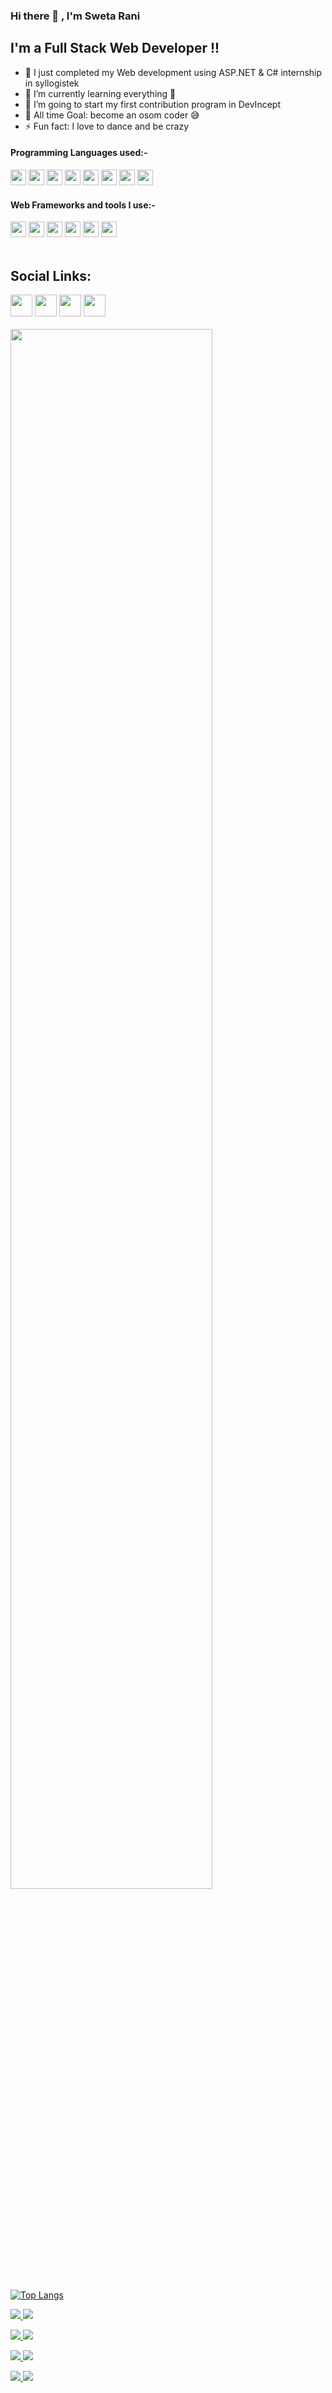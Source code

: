 ### Hi there 👋 , I'm Sweta Rani

## I'm a Full Stack Web Developer !!

- 🔭 I just completed my Web development using ASP.NET & C# internship in syllogistek
- 🌱 I’m currently learning everything 🤣
- 👯 I’m going to start my first contribution program in DevIncept
- 🥅 All time Goal: become an osom coder :sweat_smile:
- ⚡ Fun fact: I love to dance and be crazy

#### Programming Languages used:-

<code><img height="25" src="https://user-images.githubusercontent.com/70569920/123847212-f4e2dd00-d933-11eb-93cb-9f61cd69b6b1.png"></code>
<code><img height="25" src="https://user-images.githubusercontent.com/70569920/123847332-1cd24080-d934-11eb-8a80-1f135dad54b4.png"></code>
<code><img height="25" src="https://user-images.githubusercontent.com/70569920/123847458-3c696900-d934-11eb-969d-70e933c75dc4.png"></code>
<code><img height="25" src="https://user-images.githubusercontent.com/70569920/123847516-49865800-d934-11eb-8c1d-a1df55375b05.png"></code>
<code><img height="25" src="https://user-images.githubusercontent.com/70569920/123847549-560ab080-d934-11eb-9fe3-939a6ae0f428.png"></code>
<code><img height="25" src="https://user-images.githubusercontent.com/70569920/123839505-d0363780-d92a-11eb-97a4-9426134b340b.jpg"></code>
<code><img height="25" src="https://user-images.githubusercontent.com/70569920/123844046-2f4a7b00-d930-11eb-8e22-aaf578d8fe53.png"></code>
<code><img height="25" src="https://user-images.githubusercontent.com/70569920/123844597-db8c6180-d930-11eb-85b5-dcf25b916455.png"></code>
<br>

#### Web Frameworks and tools I use:-
<code><img height="25" src="https://user-images.githubusercontent.com/70569920/123846989-a6354300-d933-11eb-91d0-1af1effda060.png"></code>
<code><img height="25" src="https://user-images.githubusercontent.com/70569920/123845196-869d1b00-d931-11eb-946f-b544e981cbdc.png"></code>
<code><img height="25" src="https://user-images.githubusercontent.com/70569920/123845395-c106b800-d931-11eb-90e9-10a31987fe53.png"></code>
<code><img height="25" src="https://user-images.githubusercontent.com/70569920/123847153-db419580-d933-11eb-9df1-8ef2158291bb.png"></code>
<code><img height="25" src="https://user-images.githubusercontent.com/70569920/123850116-40e35100-d937-11eb-9ed9-7d5921d98d49.png"></code>
<code><img height="25" src="https://user-images.githubusercontent.com/70569920/123850217-5ce6f280-d937-11eb-91f0-07489c5ac558.png"></code>
<br>
<br />
## Social Links:

[<img src="https://img.icons8.com/color/48/000000/linkedin.png" width="35" height="35"/>](https://www.linkedin.com/in/sr-sweta/) [<img src="https://img.icons8.com/color/48/000000/twitter.png" width="35" height="35"/>](https://twitter.com/SR_Sweta15) [<img src="https://img.icons8.com/fluent/48/000000/instagram-new.png" width="35" height="35"/>](https://www.instagram.com/hi_craziesthere/) [<img src="https://img.icons8.com/color/48/000000/facebook.png" width="35" height="35"/>](https://www.facebook.com/sweta.rani.545402/) 
<br>
<br>
<img src="https://github-readme-stats.vercel.app/api?username=sr-sweta&count_private=true&&show_icons=true&title_color=08fdd8&icon_color=bb2acf&text_color=ffffff&bg_color=242424" width="80%"/>
<br>
<br>
[![Top Langs](https://github-readme-stats.vercel.app/api/top-langs/?username=sr-sweta&title_color=fff&icon_color=f9f9f9&text_color=9f9f9f&bg_color=151515)](https://github.com/anuraghazra/github-readme-stats)
<br><p>
  <a href="https://github.com/deepraj1729/TChatBot">
    <img src="https://github-readme-stats.vercel.app/api/pin/?username=sr-sweta&repo=Building-Dictionary-Application&show_icons=true&theme=vision-friendly-dark" />
  </a>
  <a href="https://github.com/deepraj1729/Self-Driving-Cars">
    <img src="https://github-readme-stats.vercel.app/api/pin/?username=sr-sweta&repo=Covid-Updates&show_icons=true&theme=vision-friendly-dark" />
  </a>
</p>

<p>
  <a href="https://github.com/deepraj1729/EasyOCR">
    <img src="https://github-readme-stats.vercel.app/api/pin/?username=sr-sweta&repo=Crio-Winter-of-Doing&show_icons=true&theme=vision-friendly-dark" />
  </a>
  <a href="https://github.com/deepraj1729/TChatBot-API">
    <img src="https://github-readme-stats.vercel.app/api/pin/?username=sr-sweta&repo=HR-System&show_icons=true&theme=vision-friendly-dark" />
  </a>
</p>

<p>
  <a href="https://github.com/deepraj1729/AstroML">
    <img src="https://github-readme-stats.vercel.app/api/pin/?username=sr-sweta&repo=My-Awesome-Cart&show_icons=true&theme=vision-friendly-dark" />
  </a>
  <a href="https://github.com/deepraj1729/yplate">
    <img src="https://github-readme-stats.vercel.app/api/pin/?username=sr-sweta&repo=House-price-prediction&show_icons=true&theme=vision-friendly-dark" />
  </a>
</p>

<p>
  <a href="https://github.com/deepraj1729/DeepML">
    <img src="https://github-readme-stats.vercel.app/api/pin/?username=sr-sweta&repo=Covid-Updates&show_icons=true&theme=vision-friendly-dark" />
  </a>
  <a href="https://github.com/deepraj1729/MetaML">
    <img src="https://github-readme-stats.vercel.app/api/pin/?username=sr-sweta&repo=Games&show_icons=true&theme=vision-friendly-dark" />
  </a>
</p>
<br>


